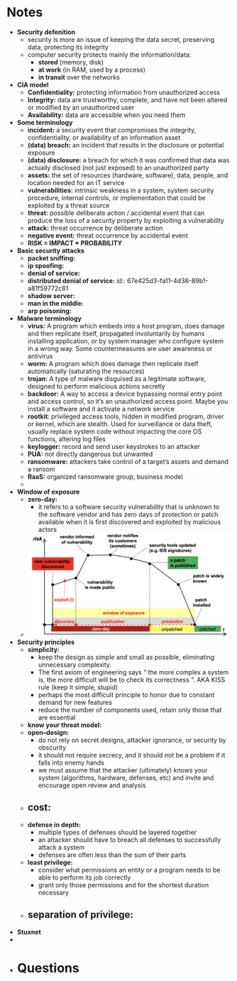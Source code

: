 # Notes
- **Security defenition**
	- security is more an issue of keeping the data secret, preserving data, protecting its integrity
	- computer security protects mainly the information/data:
		- **stored** (memory, disk)
		- **at work** (in RAM, used by a process)
		- **in transit** over the networks
- **CIA model**
	- **Confidentiality:** protecting information from unauthorized access
	- **Integrity:** data are trustworthy, complete, and have not been altered or modified by an unauthorized user
	- **Availability:** data are accessible when you need them
- **Some terminology**
	- **incident:** a security event that compromises the integrity, confidentiality, or availability of an information asset
	- **(data) breach:** an incident that results in the disclosure or potential exposure
	- **(data) disclosure:** a breach for which it was confirmed that data was actually disclosed (not just exposed) to an unauthorized party
	- **assets:** the set of resources (hardware, software), data, people, and location needed for an IT service
	- **vulnerabilities:** intrinsic weakness in a system, system security procedure, internal controls, or implementation that could be exploited by a threat source
	- **threat:** possible deliberate action / accidental event that can produce the loss of a security property by exploiting a vulnerability
	- **attack:** threat occurrence by deliberate action
	- **negative event:** threat occurrence by accidental event
	- **RISK = IMPACT * PROBABILITY**
- **Basic security attacks**
	- **packet sniffing:**
	- **ip spoofing:**
	- **denial of service:**
	- **distributed denial of service:**
	  id:: 67e425d3-fa11-4d38-89b1-a81f59772c81
	- **shadow server:**
	- **man in the middle:**
	- **arp poisoning:**
- **Malware terminology**
	- **virus:** A program which embeds into a host program, does damage and then replicate itself, propagated involuntarily by humans installing application, or by system manager who configure system in a wrong way. Some countermeasures are user awareness or antivirus
	- **worm:** A program which does damage then replicate itself automatically (saturating the resources)
	- **trojan:** A type of malware disguised as a legitimate software, designed to
	  perform malicious actions secretly
	- **backdoor:** A way to access a device bypassing normal entry point and access control, so it’s an unauthorized access point. Maybe you install a software and it activate a network service
	- **rootkit**: privileged access tools, hidden in modified program, driver or kernel, which are stealth. Used for surveillance or data theft, usually replace system code without impacting the core OS functions, altering log files
	- **keylogger:** record and send user keystrokes to an attacker
	- **PUA:** not directly dangerous but unwanted
	- **ransomware:** attackers take control of a target’s assets and demand a ransom
	- **RaaS:** organized ransomware group, business model
	-
- **Window of exposure**
	- **zero-day:**
		- it refers to a software security vulnerability that is unknown to the software vendor and has zero days of protection or patch available when it is first discovered and exploited by malicious actors
	- ![image.png](../assets/image_1742852621933_0.png)
- **Security principles**
	- **simplicity:**
		- keep the design as simple and small as possible, eliminating unnecessary complexity.
		- The first axiom of engineering says “ the more complex a system is, the more difficult will be to check its correctness “. AKA KISS rule (keep it simple, stupid)
		- perhaps the most difficult principle to honor due to constant demand for new features
		- reduce the number of components used, retain only those that are essential
	- **know your threat model:**
	- **open–design:**
		- do not rely on secret designs, attacker ignorance, or security by obscurity
		- it should not require secrecy, and it should not be a problem if it falls into enemy hands
		- we must assume that the attacker (ultimately) knows your system (algorithms, hardware, defenses, etc) and invite and encourage open review and analysis
	- **cost:**
		-
	- **defense in depth:**
		- multiple types of defenses should be layered together
		- an attacker should have to breach all defenses to successfully attack a system
		- defenses are often less than the sum of their parts
	- **least privilege:**
		- consider what permissions an entity or a program needs to be able to perform its job correctly
		- grant only those permissions and for the shortest duration necessary
	- **separation of privilege:**
		-
- **Stuxnet**
-
- # Questions